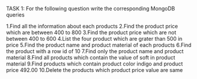 TASK 1:
For the following question write the corresponding MongoDB queries

1.Find all the information about each products
2.Find the product price which are between 400 to 800
3.Find the product price which are not between 400 to 600
4.List the four product which are grater than 500 in price 
5.Find the product name and product material of each products
6.Find the product with a row id of 10
7.Find only the product name and product material
8.Find all products which contain the value of soft in product material 
9.Find products which contain product color indigo  and product price 492.00
10.Delete the products which product price value are same

